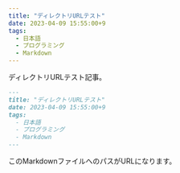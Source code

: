 ```yaml
---
title: "ディレクトリURLテスト"
date: 2023-04-09 15:55:00+9
tags:
  - 日本語
  - プログラミング
  - Markdown
---
```


ディレクトリURLテスト記事。

<!-- more -->

```markdown
---
title: "ディレクトリURLテスト"
date: 2023-04-09 15:55:00+9
tags:
  - 日本語
  - プログラミング
  - Markdown
---
```

このMarkdownファイルへのパスがURLになります。
